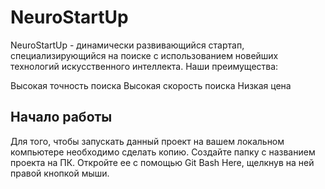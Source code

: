 # NeuroStartUp
NeuroStartUp - динамически развивающийся стартап, специализирующийся на поиске с использованием новейших технологий искусственного интеллекта. Наши преимущества:

Высокая точность поиска
Высокая скорость поиска
Низкая цена

## Начало работы
Для того, чтобы запускать данный проект на вашем локальном компьютере необходимо сделать копию. Создайте папку с названием проекта на ПК.
Откройте ее с помощью Git Bash Here, щелкнув на ней правой кнопкой мыши. 
